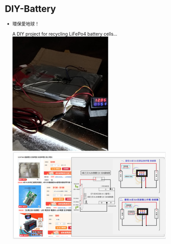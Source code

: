 # DIY-Battery
- 環保愛地球！<br>

  A DIY project for recycling LiFePo4 battery cells... <br>
  <img src="pic/DIY-Battery-1130.png" width=300> <img src="pic/DIY-Battery-Diagram-1130.png" width=600><br>
